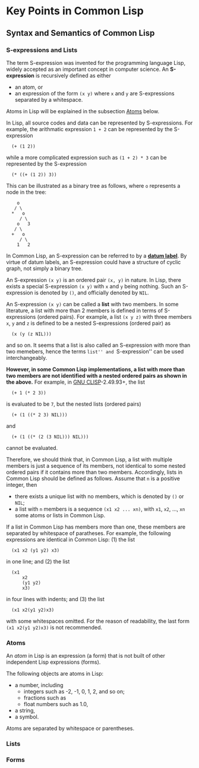 # Key Points in Common Lisp

## Syntax and Semantics of Common Lisp

### S-expressions and Lists

The term S-expression was invented for the programming language Lisp,
widely accepted as an important concept in computer science.
An **S-expression** is recursively defined as either
* an atom, or
* an expression of the form `(x y)`  where `x` and `y` are S-expressions
  separated by a whitespace.

Atoms in Lisp will be explained in the subsection [Atoms](#Atoms) below.

In Lisp, all source codes and data can be represented by S-expressions.
For example, the arithmatic expression `1 + 2` can be represented by
the S-expression
```
  (+ (1 2))
```
while a more complicated expression such as `(1 + 2) * 3` can be represented by
the S-expression
```
  (* ((+ (1 2)) 3))
```
This can be illustrated as a binary tree as follows, where `o` represents
a node in the tree:
```
    o
   / \
  *   o
     / \
    o   3
   / \
  +   o
     / \
    1   2
```

In Common Lisp, an S-expression can be referred to by
a [**datum label**](datum-label.md).
By virtue of datum labels, an S-expression could have a structure of
cyclic graph, not simply a binary tree.

An S-expression `(x y)` is an ordered pair `(x, y)` in nature.
In Lisp, there exists a special S-expression `(x y)` with `x` and `y` being
nothing.  Such an S-expression is denoted by `()`, and officially denoted by
`NIL`.

An S-expression `(x y)` can be called a **list** with two members.
In some literature, a list with more than 2 members is defined in terms of
S-expressions (ordered pairs).  For example, a list `(x y z)` with three members
`x`, `y` and `z` is defined to be a nested S-expressions (ordered pair) as
```
  (x (y (z NIL)))
```
and so on.  It seems that a list is also called an S-expression with more than
two memebers, hence the terms ``list'' and ``S-expression'' can be used
interchangeably.

**However, in some Common Lisp implementations, a list with more than two
members are not identified with a nested ordered pairs as shown in the above.**
For example, in [GNU CLISP](http://clisp.org)-2.49.93+, the list
```
  (+ 1 (* 2 3))
```
is evaluated to be `7`, but the nested lists (ordered pairs)
```
  (+ (1 ((* 2 3) NIL)))
```
and
```
  (+ (1 ((* (2 (3 NIL))) NIL)))
```
cannot be evaluated.

Therefore, we should think that, in Common Lisp, a list with multiple members
is just a sequence of its members, not identical to some nested ordered pairs
if it contains more than two members.
Accordingly, lists in Common Lisp should be defined as follows.
Assume that `n` is a positive integer, then
* there exists a unique list with no members, which is denoted by `()` or `NIL`;
* a list with `n` members is a sequence `(x1 x2 ... xn)`, with `x1`, `x2`, ...,
  `xn` some atoms or lists in Common Lisp.

If a list in Common Lisp has members more than one, these members are separated
by whitespace of paratheses.  For example, the following expressions are
identical in Common Lisp: (1) the list
```
  (x1 x2 (y1 y2) x3)
```
in one line;  and (2) the list
```
  (x1
      x2
      (y1 y2)
      x3)
```
in four lines with indents;  and (3) the list
```
  (x1 x2(y1 y2)x3)
```
with some whitespaces omitted.
For the reason of readability, the last form `(x1 x2(y1 y2)x3)` is not
recommended.


### Atoms

An *atom* in Lisp is an expression (a form) that is not built of
other independent Lisp expressions (forms).

The following objects are atoms in Lisp:
* a number, including
    * integers such as -2, -1, 0, 1, 2, and so on;
    * fractions such as
    * float numbers such as 1.0, 
* a string,
* a symbol.

Atoms are separated by whitespace or parentheses.


### Lists


### Forms
